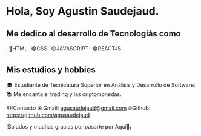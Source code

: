 # Hola, Soy Agustin Saudejaud.


## Me dedico al desarrollo de Tecnologiás como
-🔵HTML
-🟣CSS
-🟡JAVASCRIPT 
-🟢REACTJS

## Mis estudios y hobbies
🎓 Estudiante de Tecnicatura Superior en Análisis y Desarrollo de Software.
📚 Me encanta el trading y las criptomonedas.

##Contacto
✉ Gmail: agusaudejaud@gmail.com
🌐Github: https://github.com/agusaudejaud

!Saludos y muchas gracias por pasarte por Aquí🤠¡
